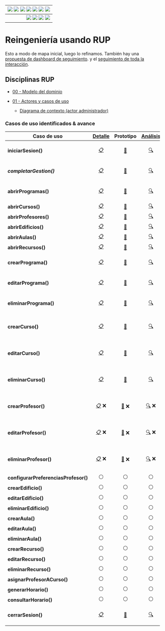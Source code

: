 <div align=right>
 
|[![](https://img.shields.io/badge/-Inicio-FFF?style=flat&logo=Emlakjet&logoColor=black)](../README.md) [![](https://img.shields.io/badge/-RUP-FFF?style=flat&logo=Elsevier&logoColor=black)](README.md) [![](https://img.shields.io/badge/-Modelo_del_dominio-FFF?style=flat&logo=freedesktop.org&logoColor=black)](00-casos-uso/00-modelo-del-dominio/modelo-dominio.md) [![](https://img.shields.io/badge/-Actores_&_Casos_de_Uso-FFF?style=flat&logo=crewunited&logoColor=black)](00-casos-uso/01-actores-casos-uso/actores-casos-uso.md) [![](https://img.shields.io/badge/-Diagrama_de_contexto-FFF?style=flat&logo=diagramsdotnet&logoColor=black)](00-casos-uso/01-actores-casos-uso/diagrama-contexto-administrador.md) [![](https://img.shields.io/badge/-Detalle_&_Prototipo-FFF?style=flat&logo=typeorm&logoColor=black)](00-casos-uso/02-detalle/README.md) [![](https://img.shields.io/badge/-Análisis-FFF?style=flat&logo=multisim&logoColor=black)](01-analisis/casos-uso/README.md)
|-:
|[![](https://img.shields.io/badge/-Estado-FFF?style=flat&logo=greensock&logoColor=black)](README.md) [![](https://img.shields.io/badge/-Propuesta_de_dashboard-FFF?style=flat&logo=composer&logoColor=black)](https://raw.githubusercontent.com/mmasias/pySigHor/main/images/RUP/99-seguimiento/diagrama-contexto-administrador.svg) [![](https://img.shields.io/badge/-Reflexiones-FFF?style=flat&logo=hootsuite&logoColor=black)](../extraDocs/README.md) [![](https://img.shields.io/badge/-Log_de_conversación-FFF?style=flat&logo=gnometerminal&logoColor=black)](../conversation-log.md)

</div>

# Reingeniería usando RUP

Esto a modo de mapa inicial, luego lo refinamos. También hay una [propuesta de dashboard de seguimiento](99-seguimiento/README.md). y el [seguimiento de toda la interacción](../conversation-log.md).

## Disciplinas RUP

- [00 - Modelo del dominio](/RUP/00-casos-uso/00-modelo-del-dominio/modelo-dominio.md#diagrama)

- [01 - Actores y casos de uso](/RUP/00-casos-uso/01-actores-casos-uso/actores-casos-uso.md#diagrama)

  - [Diagrama de contexto (actor administrador)](/RUP/00-casos-uso/01-actores-casos-uso/diagrama-contexto-administrador.md#diagrama)

### Casos de uso identificados & avance

<!-- 
Emojis para fases futuras:
- 🏗️ Diseño: Arquitectura/estructura
- 💻 Desarrollo: Programación/implementación  
- 🧪 Pruebas: Testing/validación
-->

<div align=center>

|Caso de uso|[Detalle](/RUP/00-casos-uso/02-detalle/README.md)|Prototipo|[Análisis](/RUP/01-analisis/casos-uso/README.md)|Diseño|Desarrollo|Pruebas|Comentario|
|-|:-:|:-:|:-:|:-:|:-:|:-:|-|
|**iniciarSesion()** |[📋](/RUP/00-casos-uso/02-detalle/iniciarSesion/README.md#diagrama-de-especificación)|[🎨](/RUP/00-casos-uso/02-detalle/iniciarSesion/README.md#wireframes)|[🔍](/RUP/01-analisis/casos-uso/iniciarSesion/README.md)|⚪|⚪|⚪|*Punto de entrada al sistema*
|***completarGestion()***   |[📋](/RUP/00-casos-uso/02-detalle/completarGestion/README.md#diagrama-de-especificación)|[🎨](/RUP/00-casos-uso/02-detalle/completarGestion/README.md#wireframes)|[🔍](/RUP/01-analisis/casos-uso/completarGestion/README.md)|⚪|⚪|⚪|*Hub de convergencia del sistema*
|**abrirProgramas()**|[📋](/RUP/00-casos-uso/02-detalle/abrirProgramas/README.md#diagrama-de-especificación)|[🎨](/RUP/00-casos-uso/02-detalle/abrirProgramas/README.md#wireframes)|[🔍](/RUP/01-analisis/casos-uso/abrirProgramas/README.md)|⚪|⚪|⚪|*Patrón de apertura de entidades*
|**abrirCursos()**|[📋](/RUP/00-casos-uso/02-detalle/abrirCursos/README.md#diagrama-de-especificación)|[🎨](/RUP/00-casos-uso/02-detalle/abrirCursos/README.md#wireframes)|[🔍](/RUP/01-analisis/casos-uso/abrirCursos/README.md)|⚪|⚪|⚪|
|**abrirProfesores()**|[📋](/RUP/00-casos-uso/02-detalle/abrirProfesores/README.md#diagrama-de-especificación)|[🎨](/RUP/00-casos-uso/02-detalle/abrirProfesores/README.md#wireframes)|[🔍](/RUP/01-analisis/casos-uso/abrirProfesores/README.md)|⚪|⚪|⚪|
|**abrirEdificios()**|[📋](/RUP/00-casos-uso/02-detalle/abrirEdificios/README.md#diagrama-de-especificación)|[🎨](/RUP/00-casos-uso/02-detalle/abrirEdificios/README.md#wireframes)|[🔍](/RUP/01-analisis/casos-uso/abrirEdificios/README.md)|⚪|⚪|⚪|
|**abrirAulas()**|[📋](/RUP/00-casos-uso/02-detalle/abrirAulas/README.md#diagrama-de-especificación)|[🎨](/RUP/00-casos-uso/02-detalle/abrirAulas/README.md#wireframes)|[🔍](/RUP/01-analisis/casos-uso/abrirAulas/README.md)|⚪|⚪|⚪|
|**abrirRecursos()**|[📋](/RUP/00-casos-uso/02-detalle/abrirRecursos/README.md#diagrama-de-especificación)|[🎨](/RUP/00-casos-uso/02-detalle/abrirRecursos/README.md#wireframes)|[🔍](/RUP/01-analisis/casos-uso/abrirRecursos/README.md)|⚪|⚪|⚪|
|**crearPrograma()**|[📋](/RUP/00-casos-uso/02-detalle/crearPrograma/README.md#diagrama-de-especificación)|[🎨](/RUP/00-casos-uso/02-detalle/crearPrograma/README.md#wireframes)|[🔍](/RUP/01-analisis/casos-uso/crearPrograma/README.md)|⚪|⚪|⚪|*"El delgado" filosofía C→U*
|**editarPrograma()**|[📋](/RUP/00-casos-uso/02-detalle/editarPrograma/README.md#diagrama-de-especificación)|[🎨](/RUP/00-casos-uso/02-detalle/editarPrograma/README.md#wireframes)|[🔍](/RUP/01-analisis/casos-uso/editarPrograma/README.md)|⚪|⚪|⚪|*Aplicando filosofía C→U*
|**eliminarPrograma()**|[📋](/RUP/00-casos-uso/02-detalle/eliminarPrograma/README.md#diagrama-de-especificación)|[🎨](/RUP/00-casos-uso/02-detalle/eliminarPrograma/README.md#wireframes)|[🔍](/RUP/01-analisis/casos-uso/eliminarPrograma/README.md)|⚪|⚪|⚪|*Eliminación segura con confirmación*
|**crearCurso()**|[📋](/RUP/00-casos-uso/02-detalle/crearCurso/README.md#diagrama-de-especificación)|[🎨](/RUP/00-casos-uso/02-detalle/crearCurso/README.md#wireframes)|[🔍](/RUP/01-analisis/casos-uso/crearCurso/README.md)|⚪|⚪|⚪|*"El delgado" filosofía C→U completa*
|**editarCurso()**|[📋](/RUP/00-casos-uso/02-detalle/editarCurso/README.md#diagrama-de-especificación)|[🎨](/RUP/00-casos-uso/02-detalle/editarCurso/README.md#wireframes)|[🔍](/RUP/01-analisis/casos-uso/editarCurso/README.md)|⚪|⚪|⚪|*"El gordo" con edición continua completa*
|**eliminarCurso()**|[📋](/RUP/00-casos-uso/02-detalle/eliminarCurso/README.md#diagrama-de-especificación)|[🎨](/RUP/00-casos-uso/02-detalle/eliminarCurso/README.md#wireframes)|[🔍](/RUP/01-analisis/casos-uso/eliminarCurso/README.md)|⚪|⚪|⚪|*Eliminación segura con confirmación completa*
|**crearProfesor()**|[📋](/RUP/00-casos-uso/02-detalle/crearProfesor/README.md#diagrama-de-especificación) ❌|[🎨](/RUP/00-casos-uso/02-detalle/crearProfesor/README.md#wireframes) ❌|[🔍](/RUP/01-analisis/casos-uso/crearProfesor/README.md) ❌|⚪|⚪|⚪|*❌ ERROR: Aplicación automática no solicitada*
|**editarProfesor()**|[📋](/RUP/00-casos-uso/02-detalle/editarProfesor/README.md#diagrama-de-especificación) ❌|[🎨](/RUP/00-casos-uso/02-detalle/editarProfesor/README.md#wireframes) ❌|[🔍](/RUP/01-analisis/casos-uso/editarProfesor/README.md) ❌|⚪|⚪|⚪|*❌ ERROR: Aplicación automática no solicitada*
|**eliminarProfesor()**|[📋](/RUP/00-casos-uso/02-detalle/eliminarProfesor/README.md#diagrama-de-especificación) ❌|[🎨](/RUP/00-casos-uso/02-detalle/eliminarProfesor/README.md#wireframes) ❌|[🔍](/RUP/01-analisis/casos-uso/eliminarProfesor/README.md) ❌|⚪|⚪|⚪|*❌ ERROR: Aplicación automática no solicitada*
|**configurarPreferenciasProfesor()**|⚪|⚪|⚪|⚪|⚪|⚪|
|**crearEdificio()**|⚪|⚪|⚪|⚪|⚪|⚪|
|**editarEdificio()**|⚪|⚪|⚪|⚪|⚪|⚪|
|**eliminarEdificio()**|⚪|⚪|⚪|⚪|⚪|⚪|
|**crearAula()**|⚪|⚪|⚪|⚪|⚪|⚪|
|**editarAula()**|⚪|⚪|⚪|⚪|⚪|⚪|
|**eliminarAula()**|⚪|⚪|⚪|⚪|⚪|⚪|
|**crearRecurso()**|⚪|⚪|⚪|⚪|⚪|⚪|
|**editarRecurso()**|⚪|⚪|⚪|⚪|⚪|⚪|
|**eliminarRecurso()**|⚪|⚪|⚪|⚪|⚪|⚪|
|**asignarProfesorACurso()**|⚪|⚪|⚪|⚪|⚪|⚪|
|**generarHorario()**|⚪|⚪|⚪|⚪|⚪|⚪|
|**consultarHorario()**|⚪|⚪|⚪|⚪|⚪|⚪|
|**cerrarSesion()**|[📋](/RUP/00-casos-uso/02-detalle/cerrarSesion/README.md#diagrama-de-especificación)|[🎨](/RUP/00-casos-uso/02-detalle/cerrarSesion/README.md#wireframes)|[🔍](/RUP/01-analisis/casos-uso/cerrarSesion/README.md)|⚪|⚪|⚪|*Validación de estado de sesión*

</div>

